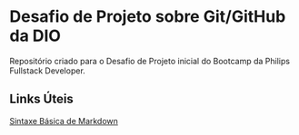 #  Desafio de Projeto sobre Git/GitHub da  DIO
Repositório  criado  para o Desafio de Projeto inicial do Bootcamp da  Philips Fullstack Developer.

## Links  Úteis
[Sintaxe Básica de Markdown](https://www.markdownguide.org/basic-syntax/)
